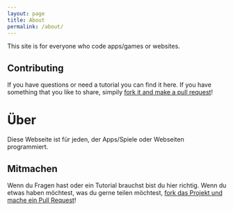 ```yaml
---
layout: page
title: About
permalink: /about/
---
```


This site is for everyone who code apps/games or websites.

## Contributing

If you have questions or need a tutorial you can find it here. If you have something that you like to share, simpily [fork it and make a pull request](https://github.com/CodeDoctorDE/help/fork)!

# Über

Diese Webseite ist für jeden, der Apps/Spiele oder Webseiten programmiert.

## Mitmachen

Wenn du Fragen hast oder ein Tutorial brauchst bist du hier richtig. Wenn du etwas haben möchtest, was du gerne teilen möchtest, [fork das Projekt und mache ein Pull Request](https://github.com/CodeDoctorDE/help/fork)!

